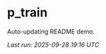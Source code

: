 # p_train

Auto-updating README demo.

<!--START_SECTION:status-->
_Last run: 2025-09-28 19:16 UTC_
<!--END_SECTION:status-->





















































































































































































































































































































































































































































































































































































































































































































































































































































